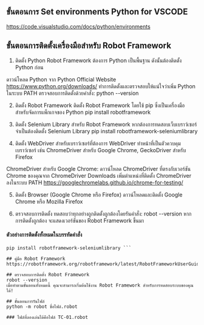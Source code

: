 ## ขั้นตอนการ Set environments Python for VSCODE
https://code.visualstudio.com/docs/python/environments

## ขั้นตอนการติดตั้งเครื่องมือสำหรับ Robot Framework
1. ติดตั้ง Python
Robot Framework ต้องการ Python เป็นพื้นฐาน ดังนั้นต้องติดตั้ง Python ก่อน

ดาวน์โหลด Python จาก Python Official Website
https://www.python.org/downloads/
ทำการติดตั้งและตรวจสอบให้แน่ใจว่าเพิ่ม Python ในระบบ PATH
ตรวจสอบการติดตั้งด้วยคำสั่ง:
python --version

2. ติดตั้ง Robot Framework
ติดตั้ง Robot Framework โดยใช้ pip ซึ่งเป็นเครื่องมือสำหรับจัดการแพ็กเกจของ Python
pip install robotframework

3. ติดตั้ง Selenium Library สำหรับ Robot Framework
หากต้องการทดสอบเว็บเบราว์เซอร์ จำเป็นต้องติดตั้ง Selenium Library
pip install robotframework-seleniumlibrary

4. ติดตั้ง WebDriver สำหรับเบราว์เซอร์ที่ต้องการ
WebDriver ทำหน้าที่เป็นตัวควบคุมเบราว์เซอร์ เช่น ChromeDriver สำหรับ Google Chrome, GeckoDriver สำหรับ Firefox

ChromeDriver สำหรับ Google Chrome:
ดาวน์โหลด ChromeDriver ที่ตรงกับเวอร์ชัน Chrome ของคุณจาก ChromeDriver Downloads
เพิ่มตำแหน่งที่ติดตั้ง ChromeDriver ลงในระบบ PATH
https://googlechromelabs.github.io/chrome-for-testing/

5. ติดตั้ง Browser (Google Chrome หรือ Firefox)
ดาวน์โหลดและติดตั้ง Google Chrome หรือ Mozilla Firefox

6. ตรวจสอบการติดตั้ง
ทดสอบว่าทุกอย่างถูกติดตั้งถูกต้องโดยรันคำสั่ง:
robot --version
หากการติดตั้งถูกต้อง จะแสดงเวอร์ชันของ Robot Framework ขึ้นมา

#### ตัวอย่างการติดตั้งทั้งหมดในบรรทัดคำสั่ง
``` pip install robotframework
pip install robotframework-seleniumlibrary ```

## คู่มือ Robot Framework 
https://robotframework.org/robotframework/latest/RobotFrameworkUserGuide.html

## ตรวจสอบการติดตั้ง Robot Framework
robot --version
เมื่อทำตามขั้นตอนทั้งหมดนี้ คุณจะสามารถเริ่มต้นใช้งาน Robot Framework สำหรับการทดสอบระบบของคุณได้!

## ขั้นตอนการรันไฟล์
python -m robot ชื่อไฟล์.robot

### ไฟล์ที่ลองเล่นได้คือไฟล์ TC-01.robot